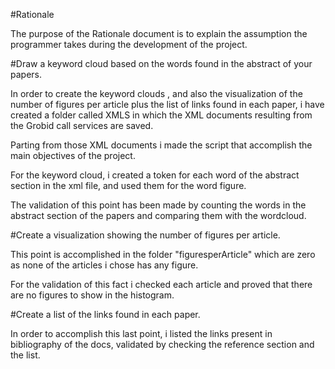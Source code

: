 #Rationale

The purpose of the Rationale document is to explain the assumption the programmer takes during the development of the project.

#Draw a keyword cloud based on the words found in the abstract of your papers.

In order to create the keyword clouds , and also the visualization of the number of figures per article plus the list of links found in each paper, i have created a folder called XMLS in which the XML documents resulting from the Grobid call services are saved.

Parting from those XML documents i made the script that accomplish the main objectives of the project.

For the keyword cloud, i created a token for each word of the abstract section in the xml file, and used them for the word figure.

The validation of this point has been made by counting the words in the abstract section of the papers and comparing them with the wordcloud.

#Create a visualization showing the number of figures per article.

This point is accomplished in the folder "figuresperArticle" which are zero as none of the articles i chose has any figure.

For the validation of this fact i checked each article and proved that there are no figures to show in the histogram.

#Create a list of the links found in each paper.

In order to accomplish this last point, i listed the links present in bibliography of the docs, validated by checking the reference section and the list.
